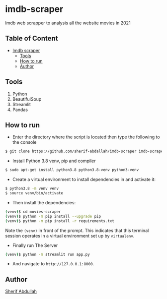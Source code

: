 # imdb-scraper
Imdb web scrapper to analysis all the website movies in 2021

## Table of Content
- [Imdb scraper](#imdb-scraper)
  * [Tools](#tools)
  * [How to run](#how-to-run)
  * [Author](#author)

## Tools
1. Python
2. BeautifulSoup
3. Streamlit 
4. Pandas



## How to run
* Enter the directory where the script is located then type the following to the console
```sh
$ git clone https://github.com/sherif-abdallah/imdb-scraper imdb-scraper
```
* Install Python 3.8 venv, pip and compiler

```sh
$ sudo apt-get install python3.8 python3.8-venv python3-venv
```

* Create a virtual environment to install dependencies in and activate it:

```sh
$ python3.8 -m venv venv
$ source venv/bin/activate
```

* Then install the dependencies:

```sh
(venv)$ cd movies-scraper
(venv)$ python -m pip install --upgrade pip
(venv)$ python -m pip install -r requirements.txt
```
Note the `(venv)` in front of the prompt. This indicates that this terminal
session operates in a virtual environment set up by `virtualenv`.


* Finally run The Server
```sh
(venv)$ python -m streamlit run app.py
```
* And navigate to `http://127.0.0.1:8000`.

## Author
[Sherif Abdullah](https://github.com/sherifabdallah)
